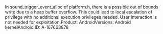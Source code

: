 In sound_trigger_event_alloc of platform.h, there is a possible out of bounds write due to a heap buffer overflow. This could lead to local escalation of privilege with no additional execution privileges needed. User interaction is not needed for exploitation.Product: AndroidVersions: Android kernelAndroid ID: A-167663878